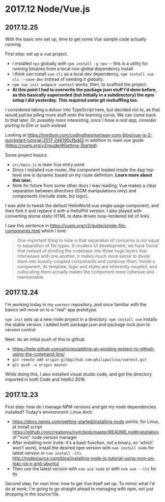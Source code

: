 # 2017.12 Node/Vue.js

## 2017.12.25

With the basic env set up, time to get some Vue sample code actually running.

First step: set up a vue project.
* I installed `npx` globally with `npm install -g npx` -- this is a utility for running binaries from a local non-global dependency install.
* I think can install `vue-cli` as a local dev dependency, `npm install vue-cli --save-dev` instead of needing it globally.
* `npm vue init webpack vuetest` works, then, to scaffold the project.
* **At this point I had to overwrite the package json stuff I'd done before, as this basically superseded (but initially in a subdirectory) the npm setup I did yesterday. This required some git reshuffling too.**

I considered taking a detour into TypeScript here, but decided not to, as that would just be piling more stuff onto the learning curve. We can come back to that later. _Or, possibly more interesting, once I have a real app, consider porting to Elm or such instead._

Looking at https://medium.com/codingthesmartway-com-blog/vue-js-2-quickstart-tutorial-2017-246195cfbdd2 in addition to main vue guide (https://vuejs.org/v2/guide/#Getting-Started).

Some project basics:
* `src/main.js` is main Vue entry point
* Since I installed vue-router, the component loaded inside the App top-level one is dynamic based on my route definition. **Learn more about this later.**
* Note for future from some other docs I was reading: Vue makes a clear separation between _directives_ (DOM manipulations only) and _components_ (include state, biz logic).

I was able to tweak the default HelloWorld.vue single-page component, and then fork it and replace it with a HelloPhil version. I also played with converting stome static HTML to data-driven loop-rendered list of links.

I saw this sentence in https://vuejs.org/v2/guide/single-file-components.html which I love:
> One important thing to note is that separation of concerns is not equal to separation of file types. In modern UI development, we have found that instead of dividing the codebase into three huge layers that interweave with one another, it makes much more sense to divide them into loosely-coupled components and compose them. Inside a component, its template, logic and styles are inherently coupled, and collocating them actually makes the component more cohesive and maintainable.

## 2017.12.24

I'm working today in my `vuetest` repository, and once familiar with the basics will move on to a "real" app prototype.

`npm init` sets up a new node project in a directory.
`npm install vue` installs the stable version.
I added both package.json and package-lock.json to version control.

Next: do an initial push of this to github.
* https://help.github.com/articles/adding-an-existing-project-to-github-using-the-command-line/ 
* `git remote add origin git@github.com:philipwilcox/vuetest.git`
* `git push -u origin master`

While doing this, I also installed visual studio code, and got the directory imported in both Code and IntelliJ 2016.

## 2017.12.23

First step: how do I manage NPM versions and get my node dependencies installed?
Today's environment: Linux Arch

* https://docs.npmjs.com/getting-started/installing-node points, for Linux, at install script https://github.com/creationix/nvm/blob/master/README.md#installation of "nvm" node version manager 
* After installing nvm (note: it's a bash function, not a binary, so 'which' won't work), install the desired npm version with `nvm install node` for latest version or `nvm install –lts`  http://nodesource.com/blog/installing-node-js-tutorial-using-nvm-on-mac-os-x-and-ubuntu/  
* Then use the latest version with `nvm use node` or with `nvm use --lts` for lts 

Second step, for next time: how to get Vue itself set up. To mimic what I'd do at work, I'm going to go straight ahead to managing with npm, not just dropping in the source file.
